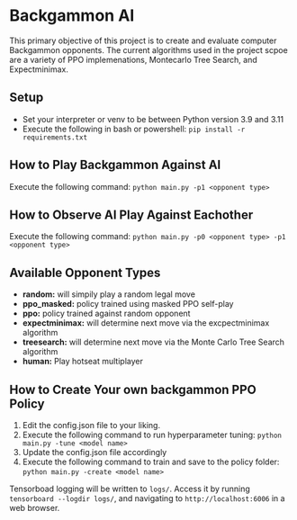 # Backgammon AI

This primary objective of this project is to create and evaluate computer Backgammon opponents. The current algorithms used in the project scpoe are a variety of PPO implemenations, Montecarlo Tree Search, and Expectminimax.

## Setup

- Set your interpreter or venv to be between Python version 3.9 and 3.11
- Execute the following in bash or powershell: `pip install -r requirements.txt`

## How to Play Backgammon Against AI

Execute the following command: `python main.py -p1 <opponent type>`

## How to Observe AI Play Against Eachother

Execute the following command: `python main.py -p0 <opponent type> -p1 <opponent type>`

## Available Opponent Types

- **random:** will simpily play a random legal move
- **ppo_masked:** policy trained using masked PPO self-play
- **ppo:** policy trained against random opponent
- **expectminimax:** will determine next move via the excpectminimax algorithm
- **treesearch:** will determine next move via the Monte Carlo Tree Search algorithm
- **human:** Play hotseat multiplayer

## How to Create Your own backgammon PPO Policy

1. Edit the config.json file to your liking.
2. Execute the following command to run hyperparameter tuning:  `python main.py -tune <model name>`
3. Update the config.json file accordingly
4. Execute the following command to train and save to the policy folder:  `python main.py -create <model name>`

Tensorboad logging will be written to `logs/`. Access it by running `tensorboard --logdir logs/`, and navigating to `http://localhost:6006` in a web browser.

